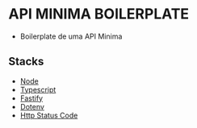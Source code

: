 # API MINIMA BOILERPLATE
- Boilerplate de uma API Minima

## Stacks
- [Node](https://nodejs.org/docs/latest/api/)
- [Typescript](https://www.typescriptlang.org/docs/handbook/typescript-in-5-minutes.html)
- [Fastify](https://fastify.dev/docs/latest/)
- [Dotenv](https://www.npmjs.com/package/dotenv)
- [Http Status Code](https://www.npmjs.com/package/http-status-codes)

##
